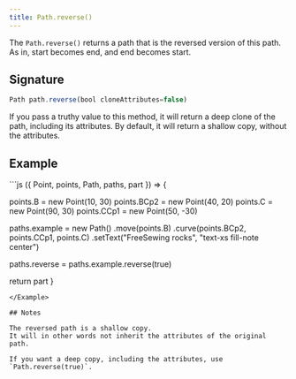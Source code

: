 ```yaml
---
title: Path.reverse()
---
```


The `Path.reverse()` returns a path that is the reversed version of this path.
As in, start becomes end, and end becomes start.

## Signature

```js
Path path.reverse(bool cloneAttributes=false)
```

If you pass a truthy value to this method, it will return a deep clone of the
path, including its attributes. By default, it will return a shallow
copy, without the attributes.

## Example


<Example caption="Example of the Path.reverse() method">
```js
({ Point, points, Path, paths, part }) => {

  points.B = new Point(10, 30)
  points.BCp2 = new Point(40, 20)
  points.C = new Point(90, 30)
  points.CCp1 = new Point(50, -30)
  
  paths.example = new Path()
    .move(points.B)
    .curve(points.BCp2, points.CCp1, points.C)
    .setText("FreeSewing rocks", "text-xs fill-note center")
  
  paths.reverse = paths.example.reverse(true)

  return part
}
```
</Example>

## Notes 

The reversed path is a shallow copy.
It will in other words not inherit the attributes of the original path.

If you want a deep copy, including the attributes, use `Path.reverse(true)`.


